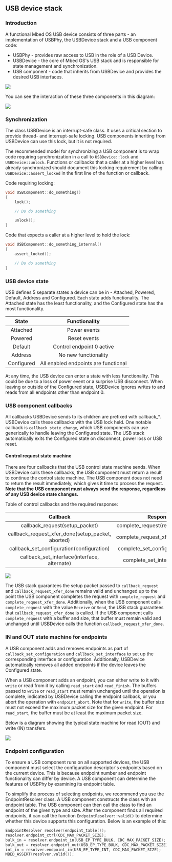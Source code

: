 ## USB device stack

### Introduction

A functional Mbed OS USB device consists of three parts - an implementation of USBPhy, the USBDevice stack and a USB component code:

- USBPhy - provides raw access to USB in the role of a USB Device.
- USBDevice - the core of Mbed OS's USB stack and is responsible for state management and synchronization.
- USB component - code that inherits from USBDevice and provides the desired USB interfaces.

<span class="images">![](https://s3-us-west-2.amazonaws.com/mbed-os-docs-images/usb_inheritance_diagram.png)</span>

You can see the interaction of these three components in this diagram:

<span class="images">![](https://s3-us-west-2.amazonaws.com/mbed-os-docs-images/usb_connection_diagram.png)</span>

### Synchronization

The class USBDevice is an interrupt-safe class. It uses a critical section to provide thread- and interrupt-safe locking. USB components inheriting from USBDevice can use this lock, but it is not required.

The recommended model for synchronizing a USB component is to wrap code requiring synchronization in a call to `USBDevice::lock` and `USBDevice::unlock`. Functions or callbacks that a caller at a higher level has already synchronized should document this locking requirement by calling `USBDevice::assert_locked` in the first line of the function or callback.

Code requiring locking:

```c
void USBComponent::do_something()
{
    lock();

    // Do do something

    unlock();
}
```

Code that expects a caller at a higher level to hold the lock:

```c
void USBComponent::do_something_internal()
{
    assert_locked();

    // Do do something
}
```

### USB device state

USB defines 5 separate states a device can be in - Attached, Powered, Default, Address and Configured. Each state adds functionality. The Attached state has the least functionality, and the Configured state has the most functionality.

| State      | Functionality                            |
|:----------:|:----------------------------------------:|
| Attached   |    Power events                          |
| Powered    |    Reset events                          |
| Default    |    Control endpoint 0 active             |
| Address    |    No new functionality                  |
| Configured |    All enabled endpoints are functional  |

At any time, the USB device can enter a state with less functionality. This could be due to a loss of power event or a surprise USB disconnect. When leaving or outside of the Configured state, USBDevice ignores writes to and reads from all endpoints other than endpoint 0.

### USB component callbacks

All callbacks USBDevice sends to its children are prefixed with callback_*. USBDevice calls these callbacks with the USB lock held. One notable callback is `callback_state_change`, which USB components can use generically to handle leaving the Configured state. The USB stack automatically exits the Configured state on disconnect, power loss or USB reset.

#### Control request state machine

There are four callbacks that the USB control state machine sends. When USBDevice calls these callbacks, the USB component must return a result to continue the control state machine. The USB component does not need to return the result immediately, which gives it time to process the request. **Note that the USB component must always send the response, regardless of any USB device state changes.**

Table of control callbacks and the required response:

| Callback                                          | Response                                 |
|:-------------------------------------------------:|:----------------------------------------:|
| callback_request(setup_packet)                    | complete_request(result, data, size)     |
| callback_request_xfer_done(setup_packet, aborted) | complete_request_xfer_done(result)       |
| callback_set_configuration(configuration)         | complete_set_configuration(result)       |
| callback_set_interface(interface, alternate)      | complete_set_interface(result)           |

<span class="images">![](https://s3-us-west-2.amazonaws.com/mbed-os-docs-images/usb_control_state_diagram_user.png)</span>

The USB stack guarantees the setup packet passed to `callback_request` and `callback_request_xfer_done` remains valid and unchanged up to the point the USB component completes the request with `complete_request` and `complete_request_xfer_done`. Additionally, when the USB component calls `complete_request` with the value `Receive` or `Send`, the USB stack guarantees that `callback_request_xfer_done` is called. If the USB component calls `complete_request` with a buffer and size, that buffer must remain valid and unchanged until USBDevice calls the function `callback_request_xfer_done`.

### IN and OUT state machine for endpoints

A USB component adds and removes endpoints as part of `callback_set_configuration` and `callback_set_interface` to set up the corresponding interface or configuration. Additionally, USBDevice automatically removes all added endpoints if the device leaves the Configured state.

When a USB component adds an endpoint, you can either write to it with `write` or read from it by calling `read_start` and `read_finish`. The buffers passed to `write` or `read_start` must remain unchanged until the operation is complete, indicated by USBDevice calling the endpoint callback, or you abort the operation with `endpoint_abort`. Note that for `write`, the buffer size must not exceed the maximum packet size for the given endpoint. For `read_start`, the buffer must be at least the maximum packet size.

Below is a diagram showing the typical state machine for read (OUT) and write (IN) transfers.

<span class="images">![](https://s3-us-west-2.amazonaws.com/mbed-os-docs-images/usb_endpoint_state_diagram_user_2.png)</span>

### Endpoint configuration

To ensure a USB component runs on all supported devices, the USB component must select the configuration descriptor's endpoints based on the current device. This is because endpoint number and endpoint functionality can differ by device. A USB component can determine the features of USBPhy by examining its endpoint table.

To simplify the process of selecting endpoints, we recommend you use the EndpointResolver class. A USB component constructs the class with an endpoint table. The USB component can then call the class to find an endpoint of the given type and size. After the component finds all required endpoints, it can call the function `EndpointResolver::valid()` to determine whether this device supports this configuration. Below is an example of this:

```c++
EndpointResolver resolver(endpoint_table());
resolver.endpoint_ctrl(CDC_MAX_PACKET_SIZE);
bulk_in = resolver.endpoint_in(USB_EP_TYPE_BULK, CDC_MAX_PACKET_SIZE);
bulk_out = resolver.endpoint_out(USB_EP_TYPE_BULK, CDC_MAX_PACKET_SIZE);
int_in = resolver.endpoint_in(USB_EP_TYPE_INT, CDC_MAX_PACKET_SIZE);
MBED_ASSERT(resolver.valid());
```
